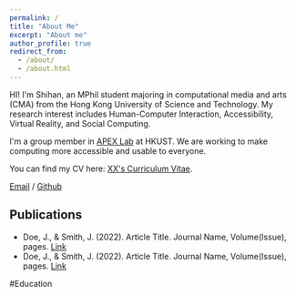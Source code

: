 ```yaml
---
permalink: /
title: "About Me"
excerpt: "About me"
author_profile: true
redirect_from: 
  - /about/
  - /about.html
---
```


HI! I'm Shihan, an MPhil student majoring in computational media and arts (CMA) from the Hong Kong University of Science and Technology. My research interest includes Human-Computer Interaction, Accessibility, Virtual Reality, and Social Computing.

I'm a group member in [APEX Lab](https://www.mingmingfan.com/lab/) at HKUST. We are working to make computing more accessible and usable to everyone.

You can find my CV here: [XX's Curriculum Vitae](../assets/Curriculum_Vitae.pdf).

[Email](mailto:Sfu663@connect.hkust-gz.edu.cn) / [Github](https://github.com/shihanfu) 

## Publications

- Doe, J., & Smith, J. (2022). Article Title. Journal Name, Volume(Issue), pages. [Link](https://doi.org/10.1111/example)
- Doe, J., & Smith, J. (2022). Article Title. Journal Name, Volume(Issue), pages. [Link](https://doi.org/10.1111/example)

#Education
